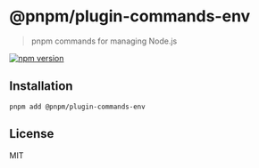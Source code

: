 # @pnpm/plugin-commands-env

> pnpm commands for managing Node.js

[![npm version](https://img.shields.io/npm/v/@pnpm/plugin-commands-env.svg)](https://www.npmjs.com/package/@pnpm/plugin-commands-env)

## Installation

```shell
pnpm add @pnpm/plugin-commands-env
```

## License

MIT
